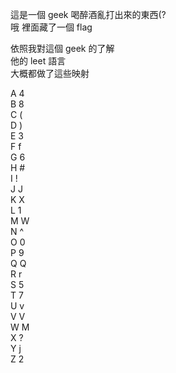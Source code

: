 這是一個 geek 喝醉酒亂打出來的東西(?    
哦 裡面藏了一個 flag    

依照我對這個 geek 的了解    
他的 leet 語言    
大概都做了這些映射    

A 4    
B 8    
C (    
D )    
E 3    
F f    
G 6    
H #    
I !    
J J    
K X    
L 1    
M W    
N ^    
O 0    
P 9    
Q Q    
R r    
S 5    
T 7    
U v    
V V    
W M    
X ?    
Y j    
Z 2    
